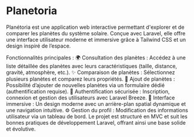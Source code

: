 # Planetoria
Planétoria est une application web interactive permettant d'explorer et de comparer les planètes du système solaire. Conçue avec Laravel, elle offre une interface utilisateur moderne et immersive grâce à Tailwind CSS et un design inspiré de l’espace.

Fonctionnalités principales :
🌍 Consultation des planètes : Accédez à une liste détaillée des planètes avec leurs caractéristiques (taille, distance, gravité, atmosphère, etc.).
✨ Comparaison de planètes : Sélectionnez plusieurs planètes et comparez leurs propriétés.
📝 Ajout de planètes : Possibilité d’ajouter de nouvelles planètes via un formulaire dédié (authentification requise).
🔐 Authentification sécurisée : Inscription, connexion et gestion des utilisateurs avec Laravel Breeze.
🎨 Interface immersive : Un design moderne avec un arrière-plan spatial dynamique et une navigation intuitive.
⚙️ Gestion du profil : Modification des informations utilisateur via un tableau de bord.
Le projet est structuré en MVC et suit les bonnes pratiques de développement Laravel, offrant ainsi une base solide et évolutive.

